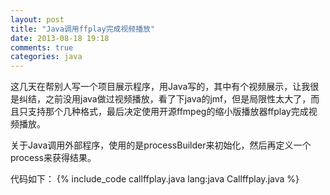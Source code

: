 ```yaml
---
layout: post
title: "Java调用ffplay完成视频播放"
date: 2013-08-18 19:18
comments: true
categories: java
---
```

这几天在帮别人写一个项目展示程序，用Java写的，其中有个视频展示，让我很是纠结，之前没用java做过视频播放，看了下java的jmf，但是局限性太大了，而且只支持那个几种格式，最后决定使用开源ffmpeg的缩小版播放器ffplay完成视频播放。

关于Java调用外部程序，使用的是processBuilder来初始化，然后再定义一个process来获得结果。

代码如下：
{% include_code callffplay.java lang:java Callffplay.java  %}
